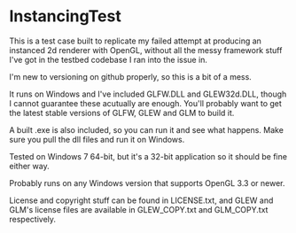 InstancingTest
==============

This is a test case built to replicate my failed attempt at producing an instanced 2d renderer with OpenGL, without all the messy framework stuff I've got in the testbed codebase I ran into the issue in.

I'm new to versioning on github properly, so this is a bit of a mess.

It runs on Windows and I've included GLFW.DLL and GLEW32d.DLL, though I cannot guarantee these acutually are enough. You'll probably want to get the latest stable versions of GLFW, GLEW and GLM to build it.

A built .exe is also included, so you can run it and see what happens. Make sure you pull the dll files and run it on Windows.

Tested on Windows 7 64-bit, but it's a 32-bit application so it should be fine either way.

Probably runs on any Windows version that supports OpenGL 3.3 or newer.


License and copyright stuff can be found in LICENSE.txt, and GLEW and GLM's license files are available in GLEW_COPY.txt and GLM_COPY.txt respectively.
